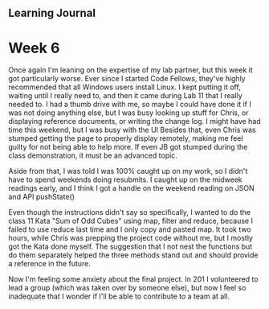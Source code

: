## Learning Journal
# Week 6

Once again I'm leaning on the expertise of my lab partner, but this week it got particularly worse.  Ever since I started Code Fellows, they've highly recommended that all Windows users install Linux.  I kept putting it off, waiting until I really need to, and then it came during Lab 11 that I really needed to.  I had a thumb drive with me, so maybe I could have done it if I was not doing anything else, but I was busy looking up stuff for Chris, or displaying reference documents, or writing the change log.  I might have had time this weekend, but I was busy with the UI  Besides that, even Chris was stumped getting the page to properly display remotely, making me feel guilty for not being able to help more.  If even JB got stumped during the class demonstration, it must be an advanced topic.

Aside from that, I was told I was 100% caught up on my work, so I didn't have to spend weekends doing resubmits.  I caught up on the midweek readings early, and I think I got a handle on the weekend reading on JSON and API pushState()

Even though the instructions didn't say so specifically, I wanted to do the class 11 Kata "Sum of Odd Cubes" using map, filter and reduce, because I failed to use reduce last time and I only copy and pasted map.  It took two hours, while Chris was prepping the project code without me, but I mostly got the Kata done myself.  The suggestion that I not nest the functions but do them separately helped the three methods stand out and should provide a reference in the future.

Now I'm feeling some anxiety about the final project.  In 201 I volunteered to lead a group (which was taken over by someone else), but now I feel so inadequate that I wonder if I'll be able to contribute to a team at all.
